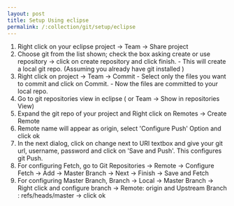 ```yaml
---
layout: post
title: Setup Using eclipse
permalink: /:collection/git/setup/eclipse
---
```


1. Right click on your eclipse project -> Team -> Share project
2. Choose git from the list shown; check the box asking create or use repository -> click on create repository and click finish. - This will create a local git repo. (Assuming you already have git installed )
3. Right click on project -> Team -> Commit - Select only the files you want to commit and click on Commit. - Now the files are committed to your local repo.
4. Go to git repositories view in eclipse ( or Team -> Show in repositories View)
5. Expand the git repo of your project and Right click on Remotes -> Create Remote
6. Remote name will appear as origin, select 'Configure Push' Option and click ok
7. In the next dialog, click on change next to URI textbox and give your git url, username, password and click on 'Save and Push'. This configures git Push.
8. For configuring Fetch, go to Git Repositories -> Remote -> Configure Fetch -> Add -> Master Branch -> Next -> Finish -> Save and Fetch
9. For configuring Master Branch, Branch -> Local -> Master Branch -> Right click and configure branch -> Remote: origin and Upstream Branch : refs/heads/master -> click ok
